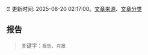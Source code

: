 :alarm_clock: 更新时间: 2025-08-20 02:17:00。[文章来源](/README.md)、[文章分类](/TAGS.md)

## 报告


> 关键字：`报告`、`月报`



